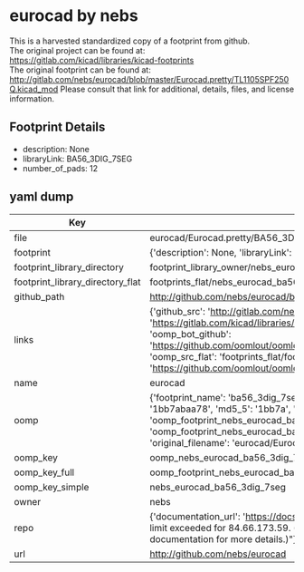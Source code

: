 # eurocad by nebs  
This is a harvested standardized copy of a footprint from github.  
The original project can be found at:  
https://gitlab.com/kicad/libraries/kicad-footprints  
The original footprint can be found at:
http://gitlab.com/nebs/eurocad/blob/master/Eurocad.pretty/TL1105SPF250Q.kicad_mod
Please consult that link for additional, details, files, and license information.  
## Footprint Details
* description: None  
* libraryLink: BA56_3DIG_7SEG  
* number_of_pads: 12  
## yaml dump  
| Key | Value |  
| --- | --- |  
| file | eurocad/Eurocad.pretty/BA56_3DIG_7SEG.kicad_mod |  
| footprint | {'description': None, 'libraryLink': 'BA56_3DIG_7SEG', 'number_of_pads': 12} |  
| footprint_library_directory | footprint_library_owner/nebs_eurocad |  
| footprint_library_directory_flat | footprints_flat/nebs_eurocad_ba56_3dig_7seg/working |  
| github_path | http://github.com/nebs/eurocad/blob/master/Eurocad.pretty/BA56_3DIG_7SEG.kicad_mod |  
| links | {'github_src': 'http://gitlab.com/nebs/eurocad/blob/master/Eurocad.pretty/TL1105SPF250Q.kicad_mod', 'github_src_repo': 'https://gitlab.com/kicad/libraries/kicad-footprints', 'oomp_bot': 'footprints/nebs_eurocad_ba56_3dig_7seg/working', 'oomp_bot_github': 'https://github.com/oomlout/oomlout_oomp_footprint_bot/tree/main/footprints/nebs_eurocad_ba56_3dig_7seg/working', 'oomp_src_flat': 'footprints_flat/footprints_flat/nebs_eurocad_ba56_3dig_7seg/working', 'oomp_src_flat_github': 'https://github.com/oomlout/oomlout_oomp_footprint_src/tree/main/footprints_flat/nebs_eurocad_ba56_3dig_7seg/working'} |  
| name | eurocad |  
| oomp | {'footprint_name': 'ba56_3dig_7seg', 'library_name': 'eurocad', 'md5': '1bb7abaa782cfd84e1f9501d5c7f8acd', 'md5_10': '1bb7abaa78', 'md5_5': '1bb7a', 'md5_6': '1bb7ab', 'oomp_key': 'oomp_nebs_eurocad_ba56_3dig_7seg', 'oomp_key_extra': 'oomp_footprint_nebs_eurocad_ba56_3dig_7seg', 'oomp_key_full': 'oomp_footprint_nebs_eurocad_ba56_3dig_7seg_1bb7ab', 'oomp_key_simple': 'nebs_eurocad_ba56_3dig_7seg', 'original_filename': 'eurocad/Eurocad.pretty/BA56_3DIG_7SEG.kicad_mod', 'owner_name': 'nebs'} |  
| oomp_key | oomp_nebs_eurocad_ba56_3dig_7seg |  
| oomp_key_full | oomp_footprint_nebs_eurocad_ba56_3dig_7seg |  
| oomp_key_simple | nebs_eurocad_ba56_3dig_7seg |  
| owner | nebs |  
| repo | {'documentation_url': 'https://docs.github.com/rest/overview/resources-in-the-rest-api#rate-limiting', 'message': "API rate limit exceeded for 84.66.173.59. (But here's the good news: Authenticated requests get a higher rate limit. Check out the documentation for more details.)"} |  
| url | http://github.com/nebs/eurocad |  

